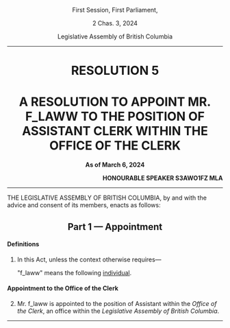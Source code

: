 <div align="center">

First Session, First Parliament,

2 Chas. 3, 2024

Legislative Assembly of British Columbia

<hr/>

<h1>RESOLUTION 5</h1>
<h1>A RESOLUTION TO APPOINT MR. F_LAWW TO THE POSITION OF ASSISTANT CLERK WITHIN THE OFFICE OF THE CLERK</h1>

**As of March 6, 2024**

</div>

<div align="right">

**HONOURABLE SPEAKER S3AWO1FZ MLA**<br/>

</div>

<hr/>

THE LEGISLATIVE ASSEMBLY OF BRITISH COLUMBIA, by and with the advice and consent of its members, enacts as follows:

<div align="center">
<h2>Part 1 — Appointment</h2>
</div>

#### Definitions

1. In this Act, unless the context otherwise requires—

    "f_laww" means the following [individual](https://www.roblox.com/users/429508207/profile?friendshipSourceType=PlayerSearch).

#### Appointment to the Office of the Clerk

2. Mr. f_laww is appointed to the position of Assistant within the *Office of the Clerk*, an office within the *Legislative Assembly of British Columbia*.

<hr/>
<div align="center">
